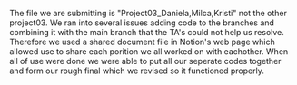 The file we are submitting is "Project03_Daniela,Milca,Kristi" not the other project03.
We ran into several issues adding code to the branches and combining it with the main branch that the TA's could not help us resolve.
Therefore we used a shared document file in Notion's web page which allowed use to share each porition we all worked on with eachother. 
When all of use were done we were able to put all our seperate codes together and form our rough final which we revised so it functioned properly.
